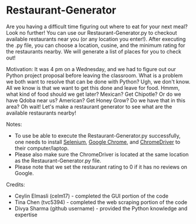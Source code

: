 # Restaurant-Generator
Are you having a difficult time figuring out where to eat for your next meal? Look no further! You can use our Restaurant-Generator.py to checkout available restaurants near you (or any location you enter!). After executing the .py file, you can choose a location, cusine, and the minimum rating for the restaurants nearby. We will generate a list of places for you to check out!

Motivation:
It was 4 pm on a Wednesday, and we had to figure out our Python project proposal before leaving the classroom. What is a problem we both want to resolve that can be done with Python? Ugh, we don't know. All we know is that we want to get this done and leave for food. Hmmm, what kind of food should we get later? Mexican? Get Chipotle? Or do we have Qdoba near us? American? Get Honey Grow? Do we have that in this area? Oh wait! Let's make a restaurant generator to see what are the available restaurants nearby!

Notes:
- To use be able to execute the Restaurant-Generator.py successfully, one needs to install [Selenium](https://selenium-python.readthedocs.io/installation.html), [Google Chrome](https://www.google.com/chrome/), and [ChromeDriver](https://sites.google.com/chromium.org/driver/) to their computer/laptop.
- Please also make sure the ChromeDriver is located at the same location as the Restaurant-Generator.py file.
- Please note that we set the restaurant rating to 0 if it has no reviews on Google.

Credits:
- Ceylin Elmasli (celm17) - completed the GUI portion of the code
- Tina Chen (tvc5394) - completed the web scraping portion of the code
- Divya Sharma (github username) - provided the Python knowledge and expertise
